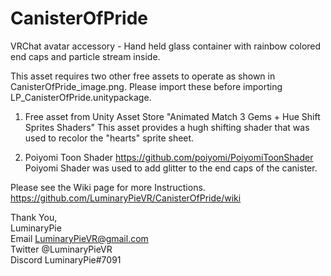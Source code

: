 # CanisterOfPride
VRChat avatar accessory - Hand held glass container with rainbow colored end caps and particle stream inside.

This asset requires two other free assets to operate as shown in CanisterOfPride_image.png.
Please import these before importing LP_CanisterOfPride.unitypackage.

1) Free asset from Unity Asset Store
    "Animated Match 3 Gems + Hue Shift Sprites Shaders"
    This asset provides a hugh shifting shader that was used to recolor the "hearts" sprite sheet.
 
2) Poiyomi Toon Shader
    https://github.com/poiyomi/PoiyomiToonShader
    Poiyomi Shader was used to add glitter to the end caps of the canister.


Please see the Wiki page for more Instructions.  
https://github.com/LuminaryPieVR/CanisterOfPride/wiki

Thank You,  
LuminaryPie  
Email   LuminaryPieVR@gmail.com  
Twitter @LuminaryPieVR  
Discord LuminaryPie#7091  
